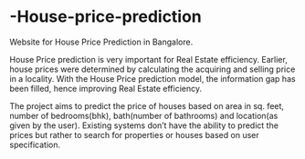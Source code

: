 # -House-price-prediction
Website for House Price Prediction in Bangalore.


House Price prediction is very important for Real Estate efficiency. Earlier, house prices were determined by calculating the acquiring and selling price in a locality. With the House Price prediction model, the information gap has been filled, hence improving Real Estate efficiency. 


The project aims to predict the price of houses based on area in sq. feet, number of bedrooms(bhk), bath(number of bathrooms) and location(as given by the user). 
Existing systems don’t have the ability to predict the prices but rather to search for properties or houses based on user specification.


